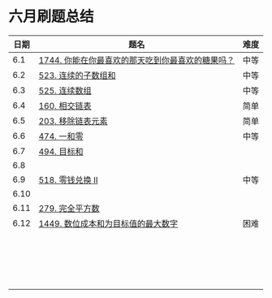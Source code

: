 # 六月刷题总结

| 日期 | 题名                                                         | 难度 |
| ---- | ------------------------------------------------------------ | ---- |
| 6.1  | [1744. 你能在你最喜欢的那天吃到你最喜欢的糖果吗？](https://leetcode-cn.com/problems/can-you-eat-your-favorite-candy-on-your-favorite-day/) | 中等 |
| 6.2  | [523. 连续的子数组和](https://leetcode-cn.com/problems/continuous-subarray-sum/) | 中等 |
| 6.3  | [525. 连续数组](https://leetcode-cn.com/problems/contiguous-array/) | 中等 |
| 6.4  | [160. 相交链表](https://leetcode-cn.com/problems/intersection-of-two-linked-lists/) | 简单 |
| 6.5  | [203. 移除链表元素](https://leetcode-cn.com/problems/remove-linked-list-elements/) | 简单 |
| 6.6  | [474. 一和零](https://leetcode-cn.com/problems/ones-and-zeroes/) | 中等 |
| 6.7  | [494. 目标和](https://leetcode-cn.com/problems/target-sum/)  |      |
| 6.8  |                                                              |      |
| 6.9  | [518. 零钱兑换 II](https://leetcode-cn.com/problems/coin-change-2/) | 中等 |
| 6.10 |                                                              |      |
| 6.11 | [279. 完全平方数](https://leetcode-cn.com/problems/perfect-squares/) |      |
| 6.12 | [1449. 数位成本和为目标值的最大数字](https://leetcode-cn.com/problems/form-largest-integer-with-digits-that-add-up-to-target/) | 困难 |
|      |                                                              |      |
|      |                                                              |      |
|      |                                                              |      |
|      |                                                              |      |
|      |                                                              |      |
|      |                                                              |      |
|      |                                                              |      |
|      |                                                              |      |
|      |                                                              |      |
|      |                                                              |      |
|      |                                                              |      |
|      |                                                              |      |
|      |                                                              |      |
|      |                                                              |      |
|      |                                                              |      |
|      |                                                              |      |
|      |                                                              |      |
|      |                                                              |      |
|      |                                                              |      |




